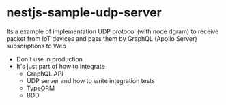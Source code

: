 # nestjs-sample-udp-server
Its a example of implementation UDP protocol (with node dgram) to receive packet from IoT devices and pass them by GraphQL (Apollo Server) subscriptions to Web

- Don't use in production
- It's just part of how to integrate
  - GraphQL API
  - UDP server and how to write integration tests
  - TypeORM
  - BDD
